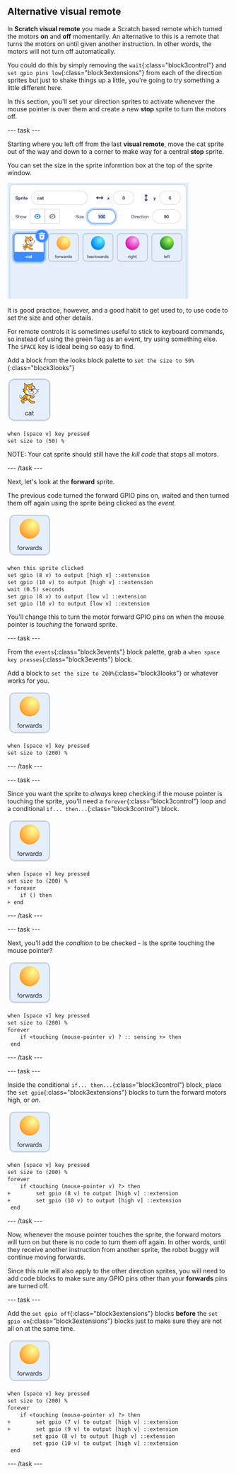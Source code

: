 ## Alternative visual remote

In **Scratch visual remote** you made a Scratch based remote which turned the motors **on** and **off** momentarily. An alternative to this is a remote that turns the motors on until given another instruction. In other words, the motors will not turn off automatically.

You could do this by simply removing the `wait`{:class="block3control"} and `set gpio pins low`{:class="block3extensions"} from each of the direction sprites but just to shake things up a little, you're going to try something a little different here.

In this section, you'll set your direction sprites to activate whenever the mouse pointer is over them and create a new **stop** sprite to turn the motors off.

--- task ---

Starting where you left off from the last **visual remote**, move the cat sprite out of the way and down to a corner to make way for a central **stop** sprite.

You can set the size in the sprite informtion box at the top of the sprite window.

![Sprite information box](images/altVisualRemote_spriteInformation.png)

It is good practice, however, and a good habit to get used to, to use code to set the size and other details.

For remote controls it is sometimes useful to stick to keyboard commands, so instead of using the green flag as an event, try using something else. The `SPACE` key is ideal being so easy to find.

Add a block from the looks block palette to `set the size to 50%`{:class="block3looks"}

![Cat sprite](images/spriteIcon_cat.png)

```blocks3
when [space v] key pressed
set size to (50) %
```

NOTE: Your cat sprite should still have the _kill code_ that stops all motors.

--- /task ---

Next, let's look at the **forward** sprite.

The previous code turned the forward GPIO pins on, waited and then turned them off again using the sprite being clicked as the _event_.

![Forwards sprite](images/spriteIcon_forwards.png)

```blocks3
when this sprite clicked
set gpio (8 v) to output [high v] ::extension
set gpio (10 v) to output [high v] ::extension
wait (0.5) seconds
set gpio (8 v) to output [low v] ::extension
set gpio (10 v) to output [low v] ::extension

```

You'll change this to turn the motor forward GPIO pins on when the mouse pointer is _touching_ the forward sprite.

--- task ---

From the `events`{:class="block3events"} block palette, grab a `when space key presses`{:class="block3events"} block.

Add a block to `set the size to 200%`{:class="block3looks"} or whatever works for you.

![Forwards sprite](images/spriteIcon_forwards.png)

```blocks3
when [space v] key pressed
set size to (200) %
```

--- /task ---

--- task ---

Since you want the sprite to _always_ keep checking if the mouse pointer is touching the sprite, you'll need a `forever`{:class="block3control"} loop and a conditional `if... then...`{:class="block3control"} block.

![Forwards sprite](images/spriteIcon_forwards.png)

```blocks3
when [space v] key pressed
set size to (200) %
+ forever
    if () then
+ end
```

--- /task ---

--- task ---

Next, you'll add the _condition_ to be checked - Is the sprite touching the mouse pointer?

![Forwards sprite](images/spriteIcon_forwards.png)

```blocks3
when [space v] key pressed
set size to (200) %
forever
    if <touching (mouse-pointer v) ? :: sensing +> then    
 end
```

--- /task ---

--- task ---

Inside the conditional `if... then...`{:class="block3control"} block, place the `set gpio`{:class="block3extensions"} blocks to turn the forward motors high, or _on_.

![Forwards sprite](images/spriteIcon_forwards.png)

```blocks3
when [space v] key pressed
set size to (200) %
forever
    if <touching (mouse-pointer v) ?> then
+        set gpio (8 v) to output [high v] ::extension
+        set gpio (10 v) to output [high v] ::extension
 end
```

--- /task ---

Now, whenever the mouse pointer touches the sprite, the forward motors will turn on but there is no code to turn them off again. In other words, until they receive another instruction from another sprite, the robot buggy will continue moving forwards.

Since this rule will also apply to the other direction sprites, you will need to add code blocks to make sure any GPIO pins other than your **forwards** pins are turned off.

--- task ---

Add the `set gpio off`{:class="block3extensions"} blocks **before** the `set gpio on`{:class="block3extensions"} blocks just to make sure they are not all on at the same time.

![Forwards sprite](images/spriteIcon_forwards.png)

```blocks3
when [space v] key pressed
set size to (200) %
forever
    if <touching (mouse-pointer v) ?> then
+        set gpio (7 v) to output [high v] ::extension
+        set gpio (9 v) to output [high v] ::extension
        set gpio (8 v) to output [high v] ::extension
        set gpio (10 v) to output [high v] ::extension
 end
```

--- /task ---
```


